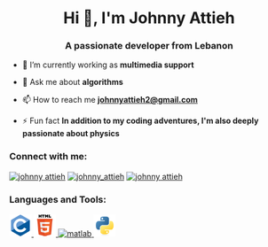 <h1 align="center">Hi 👋, I'm Johnny Attieh</h1>
<h3 align="center">A passionate developer from Lebanon</h3>

- 🔭 I’m currently working as **multimedia support**

- 💬 Ask me about **algorithms**

- 📫 How to reach me **johnnyattieh2@gmail.com**

- ⚡ Fun fact **In addition to my coding adventures, I'm also deeply passionate about physics**

<h3 align="left">Connect with me:</h3>
<p align="left">
<a href="https://twitter.com/johnny attieh" target="blank"><img align="center" src="https://raw.githubusercontent.com/rahuldkjain/github-profile-readme-generator/master/src/images/icons/Social/twitter.svg" alt="johnny attieh" height="30" width="40" /></a>
<a href="https://instagram.com/johnny_attieh" target="blank"><img align="center" src="https://raw.githubusercontent.com/rahuldkjain/github-profile-readme-generator/master/src/images/icons/Social/instagram.svg" alt="johnny_attieh" height="30" width="40" /></a>
<a href="https://www.hackerrank.com/johnny attieh" target="blank"><img align="center" src="https://raw.githubusercontent.com/rahuldkjain/github-profile-readme-generator/master/src/images/icons/Social/hackerrank.svg" alt="johnny attieh" height="30" width="40" /></a>
</p>

<h3 align="left">Languages and Tools:</h3>
<p align="left"> <a href="https://www.cprogramming.com/" target="_blank" rel="noreferrer"> <img src="https://raw.githubusercontent.com/devicons/devicon/master/icons/c/c-original.svg" alt="c" width="40" height="40"/> </a> <a href="https://www.w3.org/html/" target="_blank" rel="noreferrer"> <img src="https://raw.githubusercontent.com/devicons/devicon/master/icons/html5/html5-original-wordmark.svg" alt="html5" width="40" height="40"/> </a> <a href="https://www.mathworks.com/" target="_blank" rel="noreferrer"> <img src="https://upload.wikimedia.org/wikipedia/commons/2/21/Matlab_Logo.png" alt="matlab" width="40" height="40"/> </a> <a href="https://www.python.org" target="_blank" rel="noreferrer"> <img src="https://raw.githubusercontent.com/devicons/devicon/master/icons/python/python-original.svg" alt="python" width="40" height="40"/> </a> </p>
